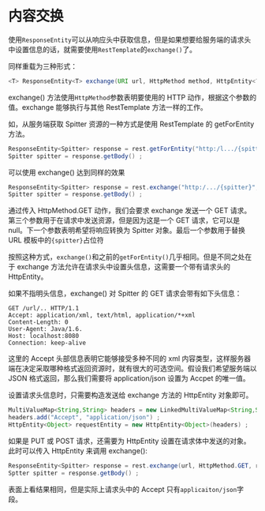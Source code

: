 # 内容交换

使用`ResponseEntity`可以从响应头中获取信息，但是如果想要给服务端的请求头中设置信息的话，就需要使用`RestTemplate`的`exchange()`了。

同样重载为三种形式：
```java
<T> ResponseEntity<T> exchange(URI url, HttpMethod method, HttpEntity<?> requestEntity,Class<T> responseType) throw ...;
```

exchange() 方法使用`HttpMethod`参数表明要使用的 HTTP 动作，根据这个参数的值。exchange 能够执行与其他 RestTemplate 方法一样的工作。

如，从服务端获取 Spitter 资源的一种方式是使用 RestTemplate 的 getForEntity 方法。
```java
ResponseEntity<Spitter> response = rest.getForEntity("http:/l.../{spitter}", Spitter.class, spitterId) ;
Spitter spitter = response.getBody() ;
```
可以使用 exchange() 达到同样的效果

```java
ResponseEntity<Spitter> response = rest.exchange("http:/.../{spitter}",HttpMethod.GET, null, Spitter.class, spitterId) ;
Spitter spitter = response.getBody() ;
```
通过传入 HttpMethod.GET 动作，我们会要求 exchange 发送一个 GET 请求。第三个参数用于在请求中发送资源，但是因为这是一个 GET 请求，它可以是 null。下一个参数表明希望将响应转换为 Spitter 对象。最后一个参数用于替换 URL 模板中的`{spitter}`占位符

按照这种方式，`exchange()`和之前的`getForEntity()`几乎相同。但是不同之处在于 exchange 方法允许在请求头中设置头信息，这需要一个带有请求头的 HttpEntity。

如果不指明头信息，exchange() 对 Spitter 的 GET 请求会带有如下头信息：
```http
GET /url/.. HTTP/1.1
Accept: application/xml, text/html, application/*+xml
Content-Length: 0
User-Agent: Java/1.6.
Host: localhost:8080
Connection: keep-alive
```
这里的 Accept 头部信息表明它能够接受多种不同的 xml 内容类型，这样服务器端在决定采取哪种格式返回资源时，就有很大的可选空间。假设我们希望服务端以 JSON 格式返回，那么我们需要将 application/json 设置为 Accpet 的唯一值。

设置请求头信息时，只需要构造发送给 exchange 方法的 HttpEntity 对象即可。
```java
MultiValueMap<String,String> headers = new LinkedMultiValueMap<String,String>() ;
headers.add("Accept", "application/json") ;
HttpEntity<Object> requestEntity = new HttpEntity<Object>(headers) ;
```
如果是 PUT 或 POST 请求，还需要为 HttpEntity 设置在请求体中发送的对象。
此时可以传入 HttpEntity 来调用 exchange():
```java
ResponseEntity<Spitter> response = rest.exchange(url, HttpMethod.GET, requestEntity, Spitter.class, spitterId) ;
Sptter spitter = response.getBody() ;
```
表面上看结果相同，但是实际上请求头中的 Accept 只有`applicaiton/json`字段。

